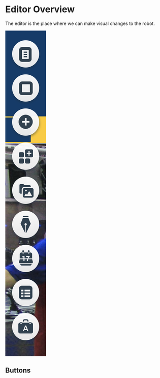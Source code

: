# Editor Overview

The editor is the place where we can make visual changes to the robot.

![sidebar](../assets/images/editor/sidebar.png)

## Buttons

